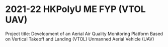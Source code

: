 # 2021-22 HKPolyU ME FYP (VTOL UAV)
Project title: Development of an Aerial Air Quality Monitoring Platform Based on Vertical Takeoff and Landing (VTOL) Unmanned Aerial Vehicle (UAV)
